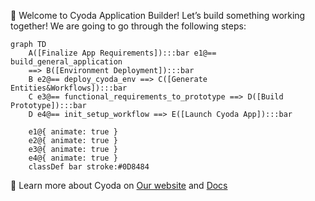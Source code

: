 👋 Welcome to Cyoda Application Builder! Let’s build something working together! We are going to go through the following steps:

```mermaid
graph TD
    A([Finalize App Requirements]):::bar e1@== build_general_application
    ==> B([Environment Deployment]):::bar
    B e2@== deploy_cyoda_env ==> C([Generate Entities&Workflows]):::bar
    C e3@== functional_requirements_to_prototype ==> D([Build Prototype]):::bar
    D e4@== init_setup_workflow ==> E([Launch Cyoda App]):::bar

    e1@{ animate: true }
    e2@{ animate: true }
    e3@{ animate: true }
    e4@{ animate: true }
    classDef bar stroke:#0D8484
```
   
   
🧐 Learn more about Cyoda on [Our website](https://cyoda.com) and [Docs](https://docs.cyoda.net)
